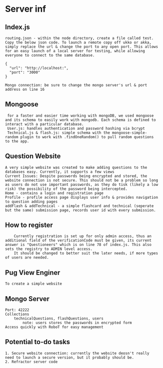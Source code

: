 # Server inf

## Index.js
	routing.json - within the node directory, create a file called test. Copy the below json code. To launch a remote copy off ukko or akka, simply replace the url & change the port to any open port. This allows for an easy launch of a local server for testing, while allowing everyone to connect to the same database.
```
{
  "url": "http://localhost:",
  "port": "3000"
}
```
	Mongo connection: be sure to change the mongo server's url & port address on line 16

## Mongoose
	 for a faster and easier time working with mongoDB, we used mongoose and its schema to easily work with mongodb. Each schema is defined to interact with a particular database.
	 User.js: handles authentication and password hashing via bcrypt
	 Technical.js & flash.js: simple schema with the mongoose-simple-random plugin to work with .findOneRandom() to pull random questions to the app.

## Question Website
	A very simple website was created to make adding questions to the databases easy. Currently, it supports a few views
	Current Issues: Despite passwords being encrypted and stored, the website connection is not secure. This should not be a problem so long as users do not use important passwords, as they do tisk (likely a low risk) the possibility of the password being intercepted.
	Home - contains a login and registration page
	Profile - profile access page displays user info & provides navigation to question adding pages
	addFlash & addTechnical - a simple flashcard and technical (seperate but the same) submission page, records user id with every submission.


## How to register
		Currently registration is set up for only admin access, thus an additional field of the verificationCode must be given, its current answer is "Questioneers" which is on line 78 of index.js. This also sets the registry to ADMIN level access.
		It should be changed to better suit the later needs, if more types of users are needed.

## Pug View Enginer
	To create a simple website

## Mongo Server
	Port: 42222
	Collections
		technicalQuestions, flashQuestions, users
			note: users stores the passwords in encrypted form
	Access quickly with RoboT for easy management

## Potential to-do tasks
	1. Secure website connection: currently the website deosn't really need to launch a secure version, but it probably should be.
	2. Refractor server code